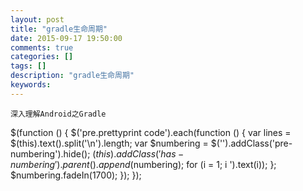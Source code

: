 ```yaml
---
layout: post
title: "gradle生命周期"
date: 2015-09-17 19:50:00 
comments: true
categories: []
tags: []
description: "gradle生命周期"
keywords: 
---
```



 
  
   
  
  
   
    深入理解Android之Gradle
   
  
 
 
  $(function () {
                $('pre.prettyprint code').each(function () {
                    var lines = $(this).text().split('\n').length;
                    var $numbering = $('').addClass('pre-numbering').hide();
                    $(this).addClass('has-numbering').parent().append($numbering);
                    for (i = 1; i ').text(i));
                    };
                    $numbering.fadeIn(1700);
                });
            });
 


